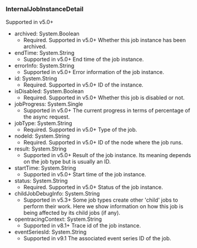 ### InternalJobInstanceDetail
Supported in v5.0+

- archived: System.Boolean
  - Required. Supported in v5.0+
  Whether this job instance has been archived.
- endTime: System.String
  - Supported in v5.0+
  End time of the job instance.
- errorInfo: System.String
  - Supported in v5.0+
  Error information of the job instance.
- id: System.String
  - Required. Supported in v5.0+
  ID of the instance.
- isDisabled: System.Boolean
  - Required. Supported in v5.0+
  Whether this job is disabled or not.
- jobProgress: System.Single
  - Supported in v5.0+
  The current progress in terms of percentage of the async request.
- jobType: System.String
  - Required. Supported in v5.0+
  Type of the job.
- nodeId: System.String
  - Required. Supported in v5.0+
  ID of the node where the job runs.
- result: System.String
  - Supported in v5.0+
  Result of the job instance. Its meaning depends on the job type but is usually an ID.
- startTime: System.String
  - Supported in v5.0+
  Start time of the job instance.
- status: System.String
  - Required. Supported in v5.0+
  Status of the job instance.
- childJobDebugInfo: System.String
  - Supported in v5.3+
  Some job types create other 'child' jobs to perform their work. Here we show information on how this job is being affected by its child jobs (if any).
- opentracingContext: System.String
  - Supported in v8.1+
  Trace id of the job instance.
- eventSeriesId: System.String
  - Supported in v9.1
  The associated event series ID of the job.
